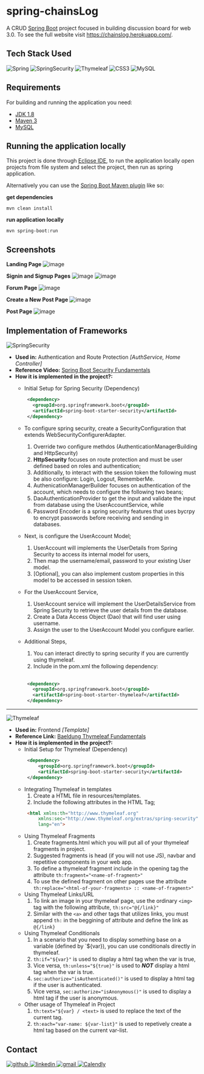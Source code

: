 # spring-chainsLog
A CRUD [Spring Boot](http://projects.spring.io/spring-boot/) project focused in building discussion board for web 3.0. To see the full website visit https://chainslog.herokuapp.com/.

## Tech Stack Used
![Spring](https://img.shields.io/badge/-Spring-%232c3e50?style=for-the-badge&logo=Spring)
![SpringSecurity](https://img.shields.io/badge/-Spring%20Security-%232c3e50?style=for-the-badge&logo=SpringSecurity)
![Thymeleaf](https://img.shields.io/badge/-Thymeleaf-%232c3e50?style=for-the-badge&logo=Thymeleaf)
![CSS3](https://img.shields.io/badge/-CSS%203-%232c3e50?style=for-the-badge&logo=CSS3)
![MySQL](https://img.shields.io/badge/-MySQL-%232c3e50?style=for-the-badge&logo=MySQL)

## Requirements

For building and running the application you need:

- [JDK 1.8](http://www.oracle.com/technetwork/java/javase/downloads/jdk8-downloads-2133151.html)
- [Maven 3](https://maven.apache.org)
- [MySQL](https://www.mysql.com/)

## Running the application locally

This project is done through [Eclipse IDE](https://www.eclipse.org/downloads/packages/release/2021-03/r/eclipse-ide-enterprise-java-and-web-developers), to run the application locally open projects from file system and select the project, then run as spring application.

Alternatively you can use the [Spring Boot Maven plugin](https://docs.spring.io/spring-boot/docs/current/reference/html/build-tool-plugins-maven-plugin.html) like so:

**get dependencies**
```shell
mvn clean install
```

**run application locally**
```shell
mvn spring-boot:run
```

## Screenshots

**Landing Page**
![image](https://user-images.githubusercontent.com/32029746/169800241-22b06024-9a7e-401b-9845-0d9f6b35388f.png)

**Signin and Signup Pages**
![image](https://user-images.githubusercontent.com/32029746/169801193-b293dc9e-d1ac-44c4-af0f-05dbc7004f07.png)
![image](https://user-images.githubusercontent.com/32029746/169801225-b77cbdc4-276a-49d4-b8d3-a93660516880.png)

**Forum Page**
![image](https://user-images.githubusercontent.com/32029746/169802119-6bc138c0-4c74-47b6-b8d7-69968958dddf.png)

**Create a New Post Page**
![image](https://user-images.githubusercontent.com/32029746/169803726-61109f73-1d16-4338-aab5-3b07b81bff00.png)

**Post Page**
![image](https://user-images.githubusercontent.com/32029746/169803537-06014dc1-5d57-47c8-a0e5-8194c23b04ed.png)


## Implementation of Frameworks

![SpringSecurity](https://img.shields.io/badge/-Spring%20Security-%232c3e50?style=for-the-badge&logo=SpringSecurity) <br>

- **Used in:** Authentication and Route Protection *[AuthService, Home Controller]*
- **Reference Video:** [Spring Boot Security Fundamentals](https://youtube.com/playlist?list=PLVApX3evDwJ1d0lKKHssPQvzv2Ao3e__Q)
- **How it is implemented in the project?:** 
  -  Initial Setup for Spring Security (Dependency)
       ```xml
        <dependency>
          <groupId>org.springframework.boot</groupId>
          <artifactId>spring-boot-starter-security</artifactId>
        </dependency>
       ```
  -  To configure spring security, create a SecurityConfiguration that extends WebSecurityConfigurerAdapter.
     1. Override two configure methdos (AuthenticationManagerBuilding and HttpSecurity)
     2. **HttpSecurity** focuses on route protection and must be user defined based on roles and authentication;
     3. Additionally, to interact with the session token the following must be also configure: Login, Logout, RememberMe.
     4. AuthenicationManagerBuilder focuses on authentication of the account, which needs to configure the following two beans;
     5. DaoAuthenticationProvider to get the input and validate the input from database using the UserAccountService, while
     6. Password Encoder is a spring security features that uses bycrpy to encrypt passwords before receiving and sending in databases.
  - Next, is configure the UserAccount Model;
     1. UserAccount will implements the UserDetails from Spring Security to access its internal model for users,
     2. Then map the username/email, password to your existing User model.
     3. [Optional], you can also implement custom properties in this model to be accessed in session token.
  - For the UserAccount Service,
     1. UserAccount service will implement the UserDetailsService from Spring Security to retrieve the user details from the database.
     2. Create a Data Access Object (Dao) that will find user using username.
     3. Assign the user to the UserAccount Model you configure earlier.
  - Additional Steps,
     1. You can interact directly to spring security if you are currently using thymeleaf.
     2. Include in the pom.xml the following dependency:
     <br>
     
       ```xml
        <dependency>
          <groupId>org.springframework.boot</groupId>
          <artifactId>spring-boot-starter-thymeleaf</artifactId>  
        </dependency>
       ```
___
![Thymeleaf](https://img.shields.io/badge/-Thymeleaf-%232c3e50?style=for-the-badge&logo=Thymeleaf) <br>

- **Used in:** Frontend *[Template]*
- **Reference Link:** [Baeldung Thymeleaf Fundamentals](https://www.baeldung.com/?s=thymeleaf)
- **How it is implemented in the project?:** 
  - Initial Setup for Thymeleaf (Dependency)
       ```xml
        <dependency>
            <groupId>org.springframework.boot</groupId>
            <artifactId>spring-boot-starter-security</artifactId>
        </dependency>
       ```
  -  Integrating Thymeleaf in templates
     1. Create a HTML file in resources/templates.
     2. Include the following attributes in the HTML Tag;
       ```html
        <html xmlns:th="http://www.thymeleaf.org"
            xmlns:sec="http://www.thymeleaf.org/extras/spring-security"
            lang="en">
       ```
  -  Using Thymeleaf Fragments
     1. Create fragments.html which you will put all of your thymeleaf fragments in project.
     2. Suggested fragments is head (if you will not use JS), navbar and repetitive components in your web app.
     3. To define a thymeleaf fragment include in the opening tag the attribute `th:fragment="<name-of-fragment>"`
     4. To use the defined fragment on other pages use the attribute `th:replace="<html-of-your-fragments> :: <name-of-fragment>"`
  -  Using Thymeleaf Links/URL
     1. To link an image in your thymeleaf page, use the ordinary `<img>` tag with the following attribute, `th:src="@{/link}"`
     2. Similar with the `<a>` and other tags that utilizes links, you must append `th:` in the beggining of attribute and define the link as `@{/link}`
  -  Using Thymeleaf Conditionals
     1. In a scenario that you need to display something base on a variable (defined by `${var}), you can use conditionals directly in thymeleaf.
     2. `th:if="${var}"` is used to display a html tag when the var is true,
     3. Vice versa, `th:unless="${true}"` is used to _**NOT**_ display a html tag when the var is true.
     4. `sec:authorize="isAuthenticated()"` is used to display a html tag if the user is authenticated.
     5. Vice versa, `sec:authorize="isAnonymous()"` is used to display a html tag if the user is anonymous.
  -  Other usage of Thymeleaf in Project
     1. `th:text="${var} / <text>` is used to replace the text of the current tag.
     2. `th:each="var-name: ${var-list}"` is used to repetively create a html tag based on the current var-list.


## Contact
<a href="https://twitter.com/intent/follow?screen_name=scaredmeow_&tw_p=followbutton">
  <img src="https://img.shields.io/twitter/follow/scaredmeow_?label=Twitter&style=social" alt="github">
</a>
<a href="https://www.linkedin.com/in/neilriego/">
  <img src="https://img.shields.io/badge/- -%232c3e50?label=LinkedIn&style=social&logo=linkedin" alt="linkedin">
</a>
<a href="mailto:neilchristianriego3@gmail.com">
  <img src="https://img.shields.io/badge/- -%232c3e50?label=Email&style=social&logo=gmail" alt="gmail">
</a>
<a href="https://calendly.com/neilriego/book-a-meeting">
  <img src="https://img.shields.io/badge/- -%232c3e50?label=Book a Meeting with Me&style=social&logo=Google Calendar" alt="Calendly">
</a>
